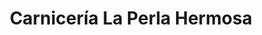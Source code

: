 ---
title: "Carnicería La Perla Hermosa"
url: /san-jose/carniceria-la-perla-hermosa/
shop: carnicero
---